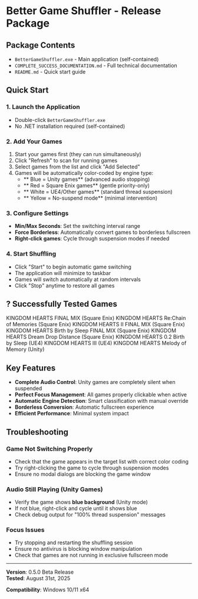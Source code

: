 # Better Game Shuffler - Release Package

## Package Contents
- `BetterGameShuffler.exe` - Main application (self-contained)
- `COMPLETE_SUCCESS_DOCUMENTATION.md` - Full technical documentation
- `README.md` - Quick start guide

## Quick Start

### 1. Launch the Application
- Double-click `BetterGameShuffler.exe`
- No .NET installation required (self-contained)

### 2. Add Your Games
1. Start your games first (they can run simultaneously)
2. Click "Refresh" to scan for running games
3. Select games from the list and click "Add Selected"
4. Games will be automatically color-coded by engine type:
   - ** Blue = Unity games** (advanced audio stopping)
   - ** Red = Square Enix games** (gentle priority-only)
   - ** White = UE4/Other games** (standard thread suspension)
   - ** Yellow = No-suspend mode** (minimal intervention)

### 3. Configure Settings
- **Min/Max Seconds**: Set the switching interval range
- **Force Borderless**: Automatically convert games to borderless fullscreen
- **Right-click games**: Cycle through suspension modes if needed

### 4. Start Shuffling
- Click "Start" to begin automatic game switching
- The application will minimize to taskbar
- Games will switch automatically at random intervals
- Click "Stop" anytime to restore all games

## ? Successfully Tested Games
 KINGDOM HEARTS FINAL MIX (Square Enix)
 KINGDOM HEARTS Re:Chain of Memories (Square Enix)
 KINGDOM HEARTS II FINAL MIX (Square Enix)
 KINGDOM HEARTS Birth by Sleep FINAL MIX (Square Enix)
 KINGDOM HEARTS Dream Drop Distance (Square Enix)
 KINGDOM HEARTS 0.2 Birth by Sleep (UE4)
 KINGDOM HEARTS III (UE4)
 KINGDOM HEARTS Melody of Memory (Unity)

## Key Features
- **Complete Audio Control**: Unity games are completely silent when suspended
- **Perfect Focus Management**: All games properly clickable when active
- **Automatic Engine Detection**: Smart classification with manual override
- **Borderless Conversion**: Automatic fullscreen experience
- **Efficient Performance**: Minimal system impact

##  Troubleshooting

### Game Not Switching Properly
- Check that the game appears in the target list with correct color coding
- Try right-clicking the game to cycle through suspension modes
- Ensure no modal dialogs are blocking the game window

### Audio Still Playing (Unity Games)
- Verify the game shows **blue background** (Unity mode)
- If not blue, right-click and cycle until it shows blue
- Check debug output for "100% thread suspension" messages

### Focus Issues
- Try stopping and restarting the shuffling session
- Ensure no antivirus is blocking window manipulation
- Check that games are not running in exclusive fullscreen mode

---
**Version**: 0.5.0 Beta Release  
**Tested**: August 31st, 2025  

**Compatibility**: Windows 10/11 x64
